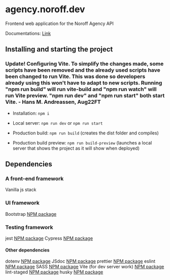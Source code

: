 # agency.noroff.dev

Frontend web application for the Noroff Agency API

Documentations: [Link](./documentation/)

## Installing and starting the project

### Update! Configuring Vite. To simplify the changes made, some scripts have been removed and the already used scripts have been changed to run Vite. This was done so developers already using this won't have to adapt to new scripts. Running "npm run build" will run vite-build and "npm run watch" will run Vite preview. "npm run dev" and "npm run start" both start Vite. - Hans M. Andreassen, Aug22FT

- Installation: `npm i`

- Local server: `npm run dev` or `npm run start`

- Production build: `npm run build` (creates the dist folder and compiles)

- Production build preview: `npm run build-preview` (launches a local server that shows the project as it will show when deployed)

## Dependencies

### A front-end framework

Vanilla js stack

### UI framework

Bootstrap [NPM package](https://www.npmjs.com/package/bootstrap)

### Testing framework

jest [NPM package](https://www.npmjs.com/package/jest)
Cypress [NPM package](https://www.npmjs.com/package/cypress)

#### Other dependencies

dotenv [NPM package](https://www.npmjs.com/package/dotenv)
JSdoc [NPM package](https://www.npmjs.com/package/jsdoc)
prettier [NPM package](https://www.npmjs.com/package/prettier)
eslint [NPM package](https://www.npmjs.com/package/eslint)
SASS [NPM package](https://www.npmjs.com/package/sass)
Vite (for dev server work) [NPM package](https://www.npmjs.com/package/vite)
lint-staged [NPM package](https://www.npmjs.com/package/lint-staged)
husky [NPM package](https://www.npmjs.com/package/husky)
